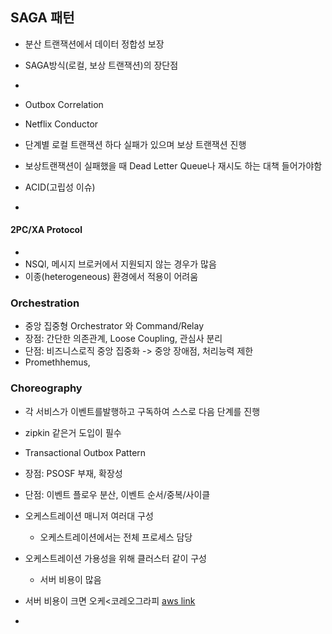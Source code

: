 ## SAGA 패턴
- 분산 트랜잭션에서 데이터 정합성 보장
- SAGA방식(로컬, 보상 트랜잭션)의 장단점
- 
- Outbox Correlation
- Netflix Conductor

- 단계별 로컬 트랜잭션 하다 실패가 있으며 보상 트랜잭션 진행
- 보상트랜잭션이 실패했을 때 Dead Letter Queue나 재시도 하는 대책 들어가야함

- ACID(고립성 이슈)
- 
#### 2PC/XA Protocol
- 
- NSQl, 메시지 브로커에서 지원되지 않는 경우가 많음
- 이종(heterogeneous) 환경에서 적용이 어려움



### Orchestration
- 중앙 집중형 Orchestrator 와 Command/Relay
- 장점: 간단한 의존관계, Loose Coupling, 관심사 분리
- 단점: 비즈니스로직 중앙 집중화 -> 중앙 장애점, 처리능력 제한
- Promethhemus, 
### Choreography
- 각 서비스가 이벤트를발행하고 구독하여 스스로 다음 단계를 진행
- zipkin 같은거 도입이 필수
- Transactional Outbox Pattern
- 장점: PSOSF 부재, 확장성
- 단점: 이벤트 플로우 분산, 이벤트 순서/중복/사이클


- 오케스트레이션 매니저 여러대 구성
	- 오케스트레이션에서는 전체 프로세스 담당
- 오케스트레이션 가용성을 위해 클러스터 같이 구성
	- 서버 비용이 많음
- 서버 비용이 크면 오케<코레오그라피 [aws link](https://docs.aws.amazon.com/ko_kr/prescriptive-guidance/latest/cloud-design-patterns/saga-orchestration.html)
- 